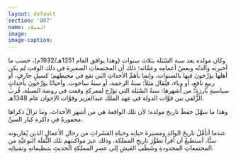 ```yaml
---
layout: default
section: '007'
name: الميلاد
image:
image-caption:
---
```


وكان مولده بعد سنة السّبَلة بثلاث سنوات (وهذا يوافق العام 1351هـ/1932م)، حسب ما أخبرته والدتُه وبعضُ أعمامِه وعمَّاته؛ ذلك أن المجتمعاتِ الصغيرةَ في ذلك الوقتِ لم يكن أهلها يؤرِّخونَ فيها بالسنوات، وإنما بأهمِّ الأحداثِ التي تقع في محيطهم؛ كسيلٍ جارفٍ، أو ربيعٍ نافعٍ، أو وباء، فيُقال مثلاً: سنةُ الرحمة، أو سنةُ ساحوت. وأحيانًا يؤرِّخونَ بأحداثٍ سياسيةٍ بارزة؛ من أشهرها: سنةُ السّبَلة التي تؤرِّخ لمعركةٍ وقعت في روضة السبلة، قُربَ الزُّلفي بين قوَّات الدولة في عهد الملك عبدالعزيز وقوَّات الإخوان عام 1348هـ.

وهذا ما سهَّلَ حفظَ تاريخ مولده؛ لأن تلك الواقعةَ هي من أشهرِ الأحداث، وما تزالُ ذكراها محفورةً في ذاكرة كبار السنِّ.

عندما أتأمَّلُ تاريخَ الوالدِ ومسيرةَ حياتِه وحياةِ العَشَراتِ من رجالِ الأعمالِ الذين يُقاربونه سنًّا، أستطيعُ أن أقرأَ تطوُّرَ تاريخِ المملكة، وذلك عبرَ مواكبتهِم تلك النُّقلَة النوعيَّةِ من المجتمعاتِ المحدودةِ وشَظَفِ العَيشِ إلى عصرِ المملكةِ الحديثِ بتنظيماتهِ وتقنياتِه.  
